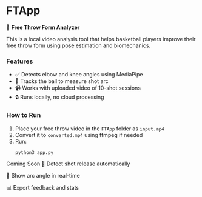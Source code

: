 # FTApp

🏀 **Free Throw Form Analyzer**

This is a local video analysis tool that helps basketball players improve their free throw form using pose estimation and biomechanics.

### Features
- ✅ Detects elbow and knee angles using MediaPipe
- 🎯 Tracks the ball to measure shot arc
- 📹 Works with uploaded video of 10-shot sessions
- 🔒 Runs locally, no cloud processing

### How to Run
1. Place your free throw video in the `FTApp` folder as `input.mp4`
2. Convert it to `converted.mp4` using ffmpeg if needed
3. Run:
   ```bash
   python3 app.py
Coming Soon
🔄 Detect shot release automatically

📐 Show arc angle in real-time

📊 Export feedback and stats
